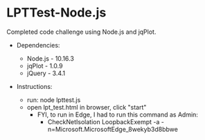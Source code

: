 # LPTTest-Node.js
Completed code challenge using Node.js and jqPlot.
- Dependencies:
    - Node.js - 10.16.3
    - jqPlot - 1.0.9
    - jQuery - 3.4.1

- Instructions:
    - run: node lpttest.js
    - open lpt_test.html in browser, click "start"
      - FYI, to run in Edge, I had to run this command as Admin:
        - CheckNetIsolation LoopbackExempt -a -n=Microsoft.MicrosoftEdge_8wekyb3d8bbwe


